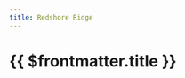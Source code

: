 ```yaml
---
title: Redshore Ridge
---
```

<script setup>
  import ImageLink from '../.vitepress/components/ImageLink.vue'
</script>

# {{ $frontmatter.title }}

